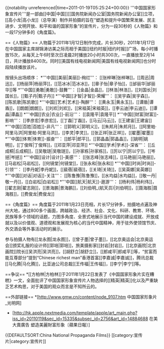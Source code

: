 {{notability unreferenced|time=2011-01-19T05:25:24+00:00}}
'''中国国家形象宣传片'''是一部由[[中国|中国]][[国务院新闻办公室|国务院新闻办公室]]立项，[[高小龙|高小龙]]（总导演）制作并拍摄的旨在“塑造和提升中国繁荣发展、民主进步、文明开放、和平和谐的国家形象”的宣传片，分为一段30秒的《人物篇》和一段17分钟多的《角度篇》。

==《人物篇》==
人物篇于2011年1月12日制作完成，片长30秒，2011年1月17日在中国国家主席胡锦涛访美之际亮相于美国[[纽约时报|纽约时报]]广场，每小时播放15次，从每天上午6时至次日凌晨2时播放20小时共300次，一直播放至2月14日，共计播放8400次。同时[[美国有线电视新闻网|美国有线电视新闻网]]也分时段陆续播放该片。

按镜头出场顺序：
*'''中国[[美丽|美丽]]-绚烂'''：  [[张梓琳|张梓琳]]，[[周迅|周迅]]，[[杨丽萍|杨丽萍]]，[[范冰冰|范冰冰]]，[[章子怡|章子怡]]，[[邰丽华|邰丽华]]等
*'''中国[[勇敢|勇敢]]-鼓舞'''：  [[金晶|金晶]]，[[林浩|林浩]]，[[刘国长|刘国长]]，[[甄子丹|甄子丹]]
*'''中国[[才智|才智]]-荣耀'''：  [[吴宇森|吴宇森]]，[[陈凯歌|陈凯歌]]
*'''中国[[艺术|艺术]]-陶醉'''：  [[黄永玉|黄永玉]]，[[谭盾|谭盾]]，[[朗朗|朗朗]]，[[刘欢|刘欢]]，[[宋祖英|宋祖英]]，[[李云迪|李云迪]]，[[谭晶|谭晶]]
*'''中国[[农业|农业]]-前沿'''：  [[袁隆平|袁隆平]]
*'''中国[[财富|财富]]-影响'''：  [[李彦宏|李彦宏]]，[[丁磊|丁磊]]，[[马云|马云]]，[[王建宙|王建宙]]
*'''中国[[百姓|百姓]]-非凡'''：  [[郭明义|郭明义]]，[[朱邦月|朱邦月]]，[[阿里帕·阿里马洪|阿里帕·阿里马洪]]，[[李灵|李灵]]，[[张正祥|张正祥]]，[[翟墨|翟墨]]
*'''中国[[体育|体育]]-振奋'''：  [[郎平|郎平]]，[[郭晶晶|郭晶晶]]，[[姚明|姚明]]，[[丁俊晖|丁俊晖]]，[[邓亚萍|邓亚萍]]
*'''中国[[学术|学术]]-深省'''：  [[丘成桐|丘成桐]]，[[吴敬琏|吴敬琏]]，[[孙家栋|孙家栋]]，[[厉以宁|厉以宁]]，[[岑拯|岑拯]]
*'''中国[[设计|设计]]-美感'''：  [[张志峰|张志峰]]，[[马艳丽|马艳丽]]，[[马岩松|马岩松]]，[[何镜堂|何镜堂]]，[[张永和|张永和]]
*'''中国[[时尚|时尚]]-引领'''：  [[李丹妮|李丹妮]]，[[裴蓓|裴蓓]]，[[关琦|关琦]]，[[吴英娜|吴英娜]]
*'''中国[[对话|对话]]-关注'''：  [[陈鲁豫|陈鲁豫]]，[[水均益|水均益]]，[[敬一丹|敬一丹]]，[[白岩松|白岩松]]
*'''中国[[航天|航天]]-遨游'''：  [[杨利伟|杨利伟]]，[[翟志刚|翟志刚]]，[[景海鹏|景海鹏]]，[[刘伯明_(航天员)|刘伯明]]，[[聂海胜|聂海胜]]，[[费俊龙|费俊龙]]

==《角度篇》==
角度篇于2011年1月23日亮相，片长17分钟多，拍摄地点遍及神州大地，通过800多个画面，跨越政治、经济、社会、文化、科研、教育、环境、民族等多个领域的话题，力图多角度、全景式地展示当代中国的建设成就、开放成就以及以价值观、道德观和发展观为核心的当代中国精神，用于驻外使领馆节庆、外交酒会等外事活动时的展示。

参与拍摄人物有[[龙永图|龙永图]]，[[曾子墨|曾子墨]]，[[北京奥运会|北京奥运会]]颁奖礼服的设计师[[郭培|郭培]]，旅美摄影家[[封岩|封岩]]，[[北京画院|北京画院]]院长[[吴洪亮|吴洪亮]]，[[胡舒立|胡舒立]]，[[郎咸平|郎咸平]]等，“贫富而能互尊部分”提到“Chinese richest man”香港首富[[李嘉诚|李嘉诚]]，腾讯总裁[[马化腾|马化腾]]，比亚迪公司总裁[[王传福|王传福]]，[[李宁|李宁]]等。

==争议==
*[[方柏林|方柏林]]于2011年1月22日发表了《中国国家形象片实在糟糕》一文，全面批评了中国国家形象宣传片人物选择的[[精英|精英]]化以及严重缺乏艺术构思，对于美国的观众而言是不知所云的。

==外部链接==
*[http://www.gmw.cn/content/node_9107.htm 中国国家形象片_光明网]
* [http://hk.apple.nextmedia.com/template/apple/art_main.php?iss_id=20110119&sec_id=15335&subsec_id=2756&art_id=14884688 在美大賣廣告 塑造美麗財富形象〔蘋果日報〕]

{{DEFAULTSORT:China National Propaganda Films}}
[[category:宣传片|category:宣传片]]